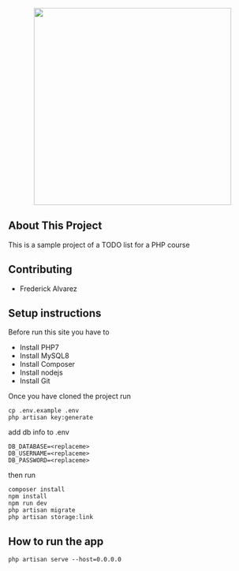 <p align="center">
<a href="https://laravel.com" target="_blank">
<img src="https://static1.cbrimages.com/wordpress/wp-content/uploads/2020/10/kakashi-boruto.jpg" width="400">
</a>
</p>

## About This Project

This is a sample project of a TODO list for a PHP course

## Contributing

- Frederick Alvarez

## Setup instructions

Before run this site you have to

- Install PHP7
- Install MySQL8
- Install Composer
- Install nodejs
- Install Git

Once you have cloned the project run

    cp .env.example .env
    php artisan key:generate

add db info to .env

    DB_DATABASE=<replaceme>
    DB_USERNAME=<replaceme>
    DB_PASSWORD=<replaceme>

then run

    composer install
    npm install
    npm run dev
    php artisan migrate
    php artisan storage:link

## How to run the app

    php artisan serve --host=0.0.0.0
    
